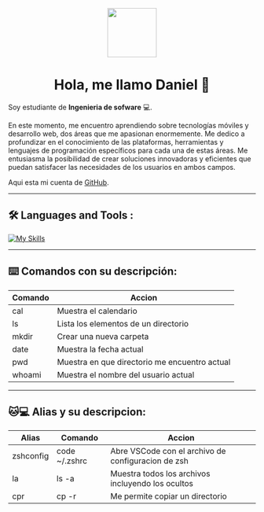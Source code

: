 <div id="header" align="center">
  <img src="https://media.giphy.com/media/M4NykXxUE0HAcK7UJ6/giphy.gif" width="100"/>

# Hola, me llamo Daniel 👐

</div>

Soy estudiante de **Ingenieria de sofware** 💻.

En este momento, me encuentro aprendiendo sobre tecnologías móviles y desarrollo web, dos áreas que me
apasionan enormemente. Me dedico a profundizar en el conocimiento de las plataformas, herramientas y
lenguajes de programación específicos para cada una de estas áreas. Me entusiasma la posibilidad de crear
soluciones innovadoras y eficientes que puedan satisfacer las necesidades de los usuarios en ambos campos.

Aqui esta mi cuenta de [GitHub](https://github.com/02652).

---

## 🛠️ Languages and Tools :

[![My Skills](https://skillicons.dev/icons?i=js,html,css,lua,python,dart,git,flutter,django,mysql)](https://skillicons.dev)

---

## ⌨️ Comandos con su descripción:

| Comando | Accion                                        |
| ------- | --------------------------------------------- |
| cal     | Muestra el calendario                         |
| ls      | Lista los elementos de un directorio          |
| mkdir   | Crear una nueva carpeta                       |
| date    | Muestra la fecha actual                       |
| pwd     | Muestra en que directorio me encuentro actual |
| whoami  | Muestra el nombre del usuario actual          |

---

## 🐱💻 Alias y su descripcion:

| Alias     | Comando       | Accion                                             |
| --------- | ------------- | -------------------------------------------------- |
| zshconfig | code ~/.zshrc | Abre VSCode con el archivo de configuracion de zsh |
| la        | ls -a         | Muestra todos los archivos incluyendo los ocultos  |
| cpr       | cp -r         | Me permite copiar un directorio                    |
